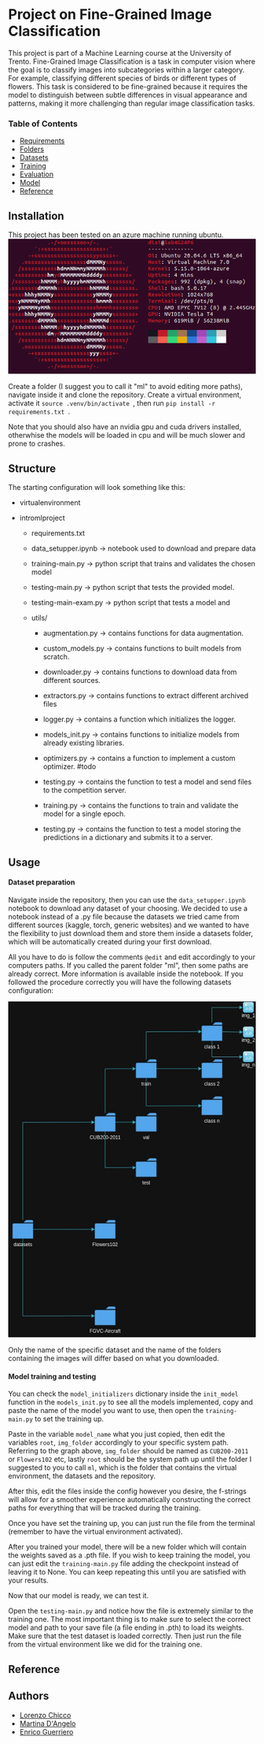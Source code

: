 # Project on Fine-Grained Image Classification

This project is part of a Machine Learning course at the University of Trento.
Fine-Grained Image Classification is a task in computer vision where the goal is to classify images into subcategories within a larger category. For example, classifying different species of birds or different types of flowers. This task is considered to be fine-grained because it requires the model to distinguish between subtle differences in visual appearance and patterns, making it more challenging than regular image classification tasks. 

### Table of Contents

- <a href='#requirements'>Requirements</a>
- <a href='#folders'>Folders</a>
- <a href='#datasets'>Datasets</a>
- <a href='#training L-Net'>Training</a>
- <a href='#evaluation'>Evaluation</a>
- <a href='#model'>Model</a>
- <a href='#reference'>Reference</a>

## Installation

This project has been tested on an azure machine running ubuntu.![neofetch](images-readme/neofetch.png)

Create a folder (I suggest you to call it "ml" to avoid editing more paths), navigate inside it and clone the repository. Create a virtual environment, activate it  `source .venv/bin/activate `, then run `pip install -r requirements.txt `.

Note that you should also have an nvidia gpu and cuda drivers installed, otherwhise the models will be loaded in cpu and will be much slower and prone to crashes.

## Structure

The starting configuration will look something like this:

- virtualenvironment

- intromlproject
  
  - requirements.txt
  
  - data_setupper.ipynb $\to$ notebook used to download and prepare data
  
  - training-main.py $\to$ python script that trains and validates the chosen model
  
  - testing-main.py $\to$ python script that tests the provided model.
  
  - testing-main-exam.py $\to$ python script that tests a model and 
  
  - utils/
    
    - augmentation.py $\to$ contains functions for data augmentation.
    
    - custom_models.py $\to$ contains functions to built models from scratch.
    
    - downloader.py $\to$ contains functions to download data from different sources.
    
    - extractors.py $\to$ contains functions to extract different archived files
    
    - logger.py $\to$ contains a function which initializes the logger.
    
    - models_init.py $\to$ contains functions to initialize models from already existing libraries.
    
    - optimizers.py $\to$ contains a function to implement a custom optimizer. #todo
    
    - testing.py $\to$ contains the function to test a model and send files to the competition server.
    
    - training.py $\to$ contains the functions to train and validate the model for a single epoch. 
    
    - testing.py $\to$ contains the function to test a model storing the predictions in a dictionary and submits it to a server.

## Usage

#### Dataset preparation

Navigate inside the repository, then you can use the `data_setupper.ipynb` notebook to download any dataset of your choosing. We decided to use a notebook instead of a .py file because the datasets we tried came from different sources (kaggle, torch, generic websites) and we wanted to have the flexibility to just download them and store them inside a datasets folder, which will be automatically created during your first download. 

All you have to do is follow the comments `@edit` and edit accordingly to your computers paths. If you called the parent folder "ml", then some paths are already correct. More information is available inside the notebook. If you followed the procedure correctly you will have the following datasets configuration:

![folders](images-readme/folders.jpg)

Only the name of the specific dataset and the name of the folders containing the images will differ based on what you downloaded.

#### Model training and testing

You can check the `model_initializers` dictionary inside the `init_model` function in the `models_init.py` to see all the models implemented, copy and paste the name of the model you want to use, then open the `training-main.py` to set the training up.

Paste in the variable `model_name` what you just copied, then edit the variables `root`, `img_folder` accordingly to your specific system path. Referring to the graph above, `img_folder` should be named as `CUB200-2011` or `Flowers102` etc, lastly `root` should be the system path up until the folder I suggested to you to call `ml`, which is the folder that contains the virtual environment, the datasets and the repository.

After this, edit the files inside the config however you desire, the f-strings will allow for a smoother experience automatically constructing the correct paths for everything that will be tracked during the training.

Once you have set the training up, you can just run the file from the terminal (remember to have the virtual environment activated).



After you trained your model, there will be a new folder which will contain the weights saved as a .pth file. If you wish to keep training the model, you can just edit the `training-main.py` file adding the checkpoint instead of leaving it to None. You can keep repeating this until you are satisfied with your results.



Now that our model is ready, we can test it. 

Open the `testing-main.py` and notice how the file is extremely similar to the training one. The most important thing is to make sure to select the correct model and path to your save file (a file ending in .pth) to load its weights. Make sure that the test dataset is loaded correctly. Then just run the file from the virtual environment like we did for the training one.  

## Reference

## Authors
- [Lorenzo Chicco](https://github.com/lorenzochicco99/)
- [Martina D'Angelo](https://github.com/mard4/)
- [Enrico Guerriero](https://github.com/enricoguerriero/)